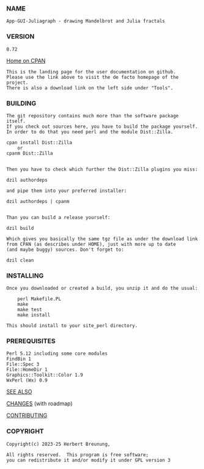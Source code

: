 ### NAME

    App-GUI-Juliagraph - drawing Mandelbrot and Julia fractals

### VERSION

    0.72

[Home on CPAN](https://metacpan.org/pod/App::GUI::Juliagraph)

    This is the landing page for the user documentation on github.
    Please use the link above to visit the de facto homepage of the project.
    There is also a download link on the left side under "Tools".


### BUILDING

    The git repository contains much more than the software package itself.
    If you check out sources here, you have to build the package yourself.
    In order to do that you need perl and the module Dist::Zilla.

    cpan install Dist::Zilla
        or
    cpanm Dist::Zilla


    Then you have to check which further the Dist::Zilla plugins you miss:

    dzil authordeps

    and pipe them into your preferred installer:

    dzil authordeps | cpanm


    Than you can build a release yourself:

    dzil build

    Which gives you basically the same tgz file as under the download link
    from CPAN (as describes under HOME), just with more up to date
    (and maybe buggy) sources. Don't forget to:

    dzil clean


### INSTALLING

    Once you downloaded or created a build, you unzip it and do the usual:

        perl Makefile.PL
        make
        make test
        make install

    This should install to your site_perl directory.


### PREREQUISITES

    Perl 5.12 including some core modules
    FindBin 1
    File::Spec 3
    File::HomeDir 1
    Graphics::Toolkit::Color 1.9
    WxPerl (Wx) 0.9

[SEE ALSO](https://lichtkind.de/code)

[CHANGES](https://github.com/lichtkind/App-GUI-Juliagraph/blob/main/Changes) (with roadmap)

[CONTRIBUTING](https://github.com/lichtkind/App-GUI-Juliagraph/blob/main/CONTRIBUTING)

### COPYRIGHT

    Copyright(c) 2023-25 Herbert Breunung,

    All rights reserved.  This program is free software;
    you can redistribute it and/or modify it under GPL version 3
